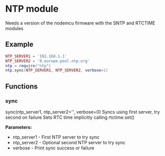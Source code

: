 # NTP module

Needs a version of the nodemcu firmware with the SNTP and RTCTIME modules

## Example
```lua
NTP_SERVER1 = '192.168.1.1'
NTP_SERVER2 = '0.europe.pool.ntp.org'
ntp = require("ntp")
ntp.sync(NTP_SERVER1, NTP_SERVER2, verbose=1)
```

## Functions
### sync
sync(ntp_server1, ntp_server2='', verbose=0)
Syncs using first server, try second on failure
Sets RTC time implicitly calling rtctime.set()

**Parameters:**

* ntp_server1 - First NTP server to try sync
* ntp_server2 - Optional second NTP server to try sync
* verbose - Print sync success or failure

